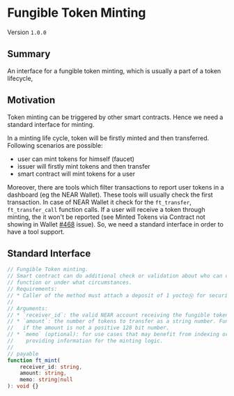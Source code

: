 # Fungible Token Minting

Version `1.0.0`

## Summary
[summary]: #summary

An interface for a fungible token minting, which is usually a part of a token lifecycle,

## Motivation

Token minting can be triggered by other smart contracts. Hence we need a standard interface for minting.

In a minting life cycle, token will be firstly minted and then transferred. Following scenarios are possible:
* user can mint tokens for himself (faucet)
* issuer will firstly mint tokens and then transfer
* smart contract will mint tokens for a user

Moreover, there are tools which filter transactions to report user tokens in a dashboard (eg the NEAR Wallet).
These tools will usually check the first transaction. In case of NEAR Wallet it check for the `ft_transfer`, `ft_transfer_call` function calls. If a user will receive a token through minting, the it won't be reported (see  Minted Tokens via Contract not showing in Wallet [#468](https://github.com/near/near-contract-helper/issues/468) issue). So, we need a standard interface in order to have a tool support.

## Standard Interface

```ts
// Fungible Token minting.
// Smart contract can do additional check or validation about who can call this
// function or under what circumstances.
// Requirements:
// * Caller of the method must attach a deposit of 1 yoctoⓃ for security purposes
//
// Arguments:
// * `receiver_id`: the valid NEAR account receiving the fungible tokens.
// * `amount`: the number of tokens to transfer as a string number. Function MUST panic
//   if the amount is not a positive 128 bit number.
// * `memo` (optional): for use cases that may benefit from indexing or
//    providing information for the minting logic.
//
// payable
function ft_mint(
    receiver_id: string,
    amount: string,
    memo: string|null
): void {}
```
